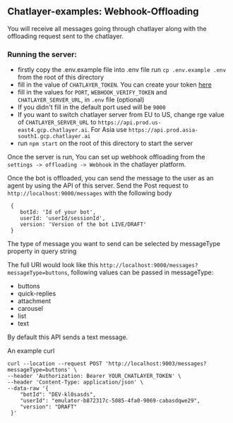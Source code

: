 ## Chatlayer-examples: Webhook-Offloading

You will receive all messages going through chatlayer along with the offloading request sent to the chatlayer.

### Running the server:
- firstly copy the .env.example file into .env file
  run `cp .env.example .env` from the root of this directory
- fill in the value of `CHATLAYER_TOKEN`. You can create your token [here](https://app.dev.chatlayer.ai/settings/api-access/tokens)
- fill in the values for `PORT`, `WEBHOOK_VERIFY_TOKEN` and `CHATLAYER_SERVER_URL`, in `.env` file (optional)
- If you didn't fill in the default port used will be `9000`
- If you want to switch chatlayer server from EU to US, change rge value of `CHATLAYER_SERVER_URL` to `https://api.prod.us-east4.gcp.chatlayer.ai`. For Asia use `https://api.prod.asia-south1.gcp.chatlayer.ai`
- run `npm start` on the root of this directory to start the server


Once the server is run, You can set up webhook offloading from the `settings -> offloading -> Webhook` in the chatlayer platform.


Once the bot is offloaded, you can send the message to the user as an agent by using the API of this server.
Send the Post request to `http://localhost:9000/messages` with the following body

```
 {
    botId: 'Id of your bot', 
    userId: 'userId/sessionId',
    version: 'Version of the bot LIVE/DRAFT'
 }
```

The type of message you want to send can be selected by messageType property in query string

The full URl would look like this `http://localhost:9000/messages?messageType=buttons`, following values can be passed in messageType:
- buttons
- quick-replies
- attachment
- carousel
- list
- text

By default this API sends a text message.

An example curl
```
curl --location --request POST 'http://localhost:9003/messages?messageType=buttons' \
--header 'Authorization: Bearer YOUR_CHATLAYER_TOKEN' \
--header 'Content-Type: application/json' \
--data-raw '{
    "botId": "DEV-kl0sasds", 
    "userId": "emulator-b872317c-5085-4fa0-9069-cabasdqwe29",
    "version": "DRAFT"
 }'
 ```
